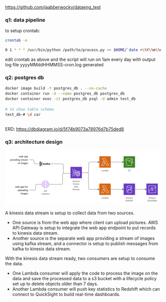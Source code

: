 https://github.com/jaabberwocky/dataeng_test

### q1: data pipeline

to setup crontab: 

```bash
crontab -e
```

```bash
0 1 * * * /usr/bin/python /path/to/process.py >> $HOME/`date +\%Y\%m\%d\%H\%M\%S`-cron.log 2>&1
```

edit crontab as above and the script will run on 1am every day with output log file yyyyMMddHHMMSS-cron.log generated


### q2: postgres db

```bash
docker image build -t postgres_db . --no-cache
docker container run -d --name postgres_db postgres_db
docker container exec -it postgres_db psql -U admin test_db

# to show table schema
test_db-# \d car
 
```

ERD: https://dbdiagram.io/d/5f74b9073a78976d7b75ded8

### q3: architecture design

![img](./q3/architecture.png)

A kinesis data stream is setup to collect data from two sources. 
- One source is from the web app where client can upload pictures. 
AWS API Gateway is setup to integrate the web app endpoint to put records to kinesis data stream. 
- Another source is the separate web app providing a stream of images using kafka stream, 
and a connector is setup to publish messages from kafka to kinesis data stream.

With the kinesis data stream ready, two consumers are setup to consume the data. 
- One Lambda consumer will apply the code to process the image on the data 
and save the processed data to a s3 bucket with a lifecycle policy set up to delete objects older than 7 days.
- Another Lambda consumer will push key statistics to Redshift which can
connect to QuickSight to build real-time dashboards.


